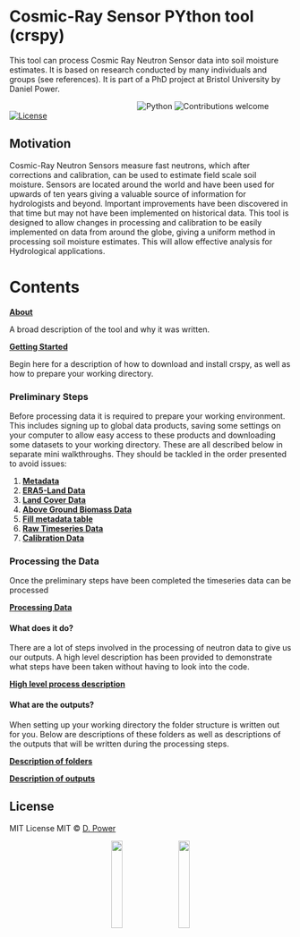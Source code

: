 # Cosmic-Ray Sensor PYthon tool (crspy)
This tool can process Cosmic Ray Neutron Sensor data into soil moisture estimates. It is based on research conducted by many individuals and groups (see references). It is part of a PhD project at Bristol University by Daniel Power. 

&nbsp;&nbsp;&nbsp;&nbsp;&nbsp;&nbsp;&nbsp;&nbsp;&nbsp;&nbsp;&nbsp;&nbsp;&nbsp;&nbsp;&nbsp;&nbsp;&nbsp;&nbsp;&nbsp;&nbsp;&nbsp;&nbsp;&nbsp;&nbsp;&nbsp;&nbsp;&nbsp;&nbsp;&nbsp;&nbsp;&nbsp;&nbsp;&nbsp;&nbsp;&nbsp;&nbsp;&nbsp;&nbsp;&nbsp;&nbsp;&nbsp;&nbsp;&nbsp;&nbsp;&nbsp;&nbsp;&nbsp;&nbsp;&nbsp;&nbsp;&nbsp;&nbsp;&nbsp;&nbsp;&nbsp;&nbsp;&nbsp;
![Python](https://img.shields.io/badge/python-v3.7+-blue.svg)
![Contributions welcome](https://img.shields.io/badge/contributions-welcome-orange.svg)
[![License](https://img.shields.io/badge/license-MIT-blue.svg)](https://opensource.org/licenses/MIT)

## Motivation
Cosmic-Ray Neutron Sensors measure fast neutrons, which after corrections and calibration, can be used to estimate field scale soil moisture. Sensors are located around the world and have been used for upwards of ten years giving a valuable source of information for hydrologists and beyond. Important improvements have been discovered in that time but may not have been implemented on historical data. This tool is designed to allow changes in processing and calibration to be easily implemented on data from around the globe, giving a uniform method in processing soil moisture estimates. This will allow effective analysis for Hydrological applications. 

# **Contents**

[**About**](https://github.com/danpower101/crspy/wiki/About)

A broad description of the tool and why it was written.

[**Getting Started**](https://github.com/danpower101/crspy/wiki/Getting-Started)

Begin here for a description of how to download and install crspy, as well as how to prepare your working directory.

### **Preliminary Steps**

Before processing data it is required to prepare your working environment. This includes signing up to global data products, saving some settings on your computer to allow easy access to these products and downloading some datasets to your working directory. These are all described below in separate mini walkthroughs. They should be tackled in the order presented to avoid issues:

1. [**Metadata**](https://github.com/danpower101/crspy/wiki/Metadata)
2. [**ERA5-Land Data**](https://github.com/danpower101/crspy/wiki/ERA5-Land-Data)
3. [**Land Cover Data**](https://github.com/danpower101/crspy/wiki/Land-Cover-Data)
4. [**Above Ground Biomass Data**](https://github.com/danpower101/crspy/wiki/Above-Ground-Biomass-Data)
5. [**Fill metadata table**](https://github.com/danpower101/crspy/wiki/Fill-metadata-table)
6. [**Raw Timeseries Data**](https://github.com/danpower101/crspy/wiki/Raw-Timeseries-Data)
7. [**Calibration Data**](https://github.com/danpower101/crspy/wiki/Calibration-Data)



### **Processing the Data**

Once the preliminary steps have been completed the timeseries data can be processed

[**Processing Data**](https://github.com/danpower101/crspy/wiki/Processing-the-data) 



#### **What does it do?**

There are a lot of steps involved in the processing of neutron data to give us our outputs. A high level description has been provided to demonstrate what steps have been taken without having to look into the code. 

[**High level process description**](https://github.com/danpower101/crspy/wiki/High-level-process-description)



#### **What are the outputs?**

When setting up your working directory the folder structure is written out for you. Below are descriptions of these folders as well as descriptions of the outputs that will be written during the processing steps.

[**Description of folders**](tbc)

[**Description of outputs**](https://github.com/danpower101/crspy/wiki/Outputs)



## License
MIT License
MIT © [D. Power](2020)


<p align="center"> <img width=20% src="https://github.com/danpower101/The_CRNS_Process/blob/master/Images/University_of_Bristol_logo.png">&nbsp;&nbsp;&nbsp;&nbsp;&nbsp;<img width=20% src="https://github.com/danpower101/The_CRNS_Process/blob/master/Images/WISECDTlogo.png">

